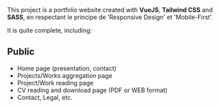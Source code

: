 <!-- # Portfolio -->
This project is a portfolio website created with  **VueJS**, **Tailwind CSS** and **SASS**, 
en respectant le principe de 'Responsive Design' et 'Mobile-First'.

It is quite complete, including:

## Public

- Home page (presentation, contact)
- Projects/Works aggregation page
- Project/Work reading page
- CV reading and download page (PDF or WEB format)
- Contact, Legal, etc.
